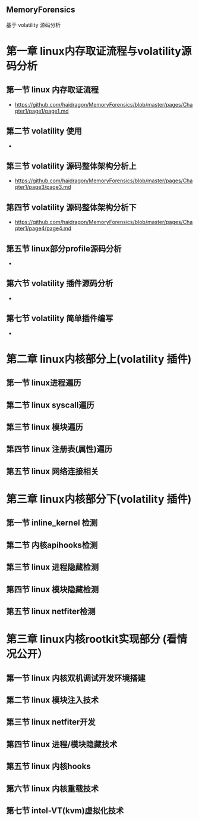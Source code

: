 ## MemoryForensics
基于 volatility 源码分析
# 第一章 linux内存取证流程与volatility源码分析
## 第一节 linux 内存取证流程
* https://github.com/haidragon/MemoryForensics/blob/master/pages/Chapter1/page1/page1.md
## 第二节 volatility 使用 
* 
## 第三节 volatility 源码整体架构分析上
* https://github.com/haidragon/MemoryForensics/blob/master/pages/Chapter1/page3/page3.md
## 第四节 volatility 源码整体架构分析下
* https://github.com/haidragon/MemoryForensics/blob/master/pages/Chapter1/page4/page4.md
## 第五节 linux部分profile源码分析
*
## 第六节 volatility 插件源码分析
*
## 第七节 volatility 简单插件编写
* 
# 第二章 linux内核部分上(volatility 插件)
## 第一节 linux进程遍历 
## 第二节 linux syscall遍历 
## 第三节 linux 模块遍历 
## 第四节 linux 注册表(属性)遍历
## 第五节 linux 网络连接相关
# 第三章 linux内核部分下(volatility 插件)
## 第一节 inline_kernel 检测
## 第二节 内核apihooks检测 
## 第三节 linux 进程隐藏检测 
## 第四节 linux 模块隐藏检测
## 第五节 linux netfiter检测
# 第三章 linux内核rootkit实现部分 (看情况公开）
## 第一节 linux 内核双机调试开发环境搭建
## 第二节 linux 模块注入技术 
## 第三节 linux netfiter开发 
## 第四节 linux 进程/模块隐藏技术
## 第五节 linux 内核hooks
## 第六节 linux 内核重载技术
## 第七节 intel-VT(kvm)虚拟化技术
